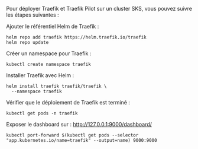 Pour déployer Traefik et Traefik Pilot sur un cluster SKS, vous pouvez suivre les étapes suivantes :

Ajouter le référentiel Helm de Traefik :

```
helm repo add traefik https://helm.traefik.io/traefik
helm repo update
```

Créer un namespace pour Traefik :
```
kubectl create namespace traefik
```

Installer Traefik avec Helm :
```
helm install traefik traefik/traefik \
  --namespace traefik
```

Vérifier que le déploiement de Traefik est terminé :

```
kubectl get pods -n traefik
```

Exposer le dashboard sur : http://127.0.0.1:9000/dashboard/
```
kubectl port-forward $(kubectl get pods --selector "app.kubernetes.io/name=traefik" --output=name) 9000:9000
```


